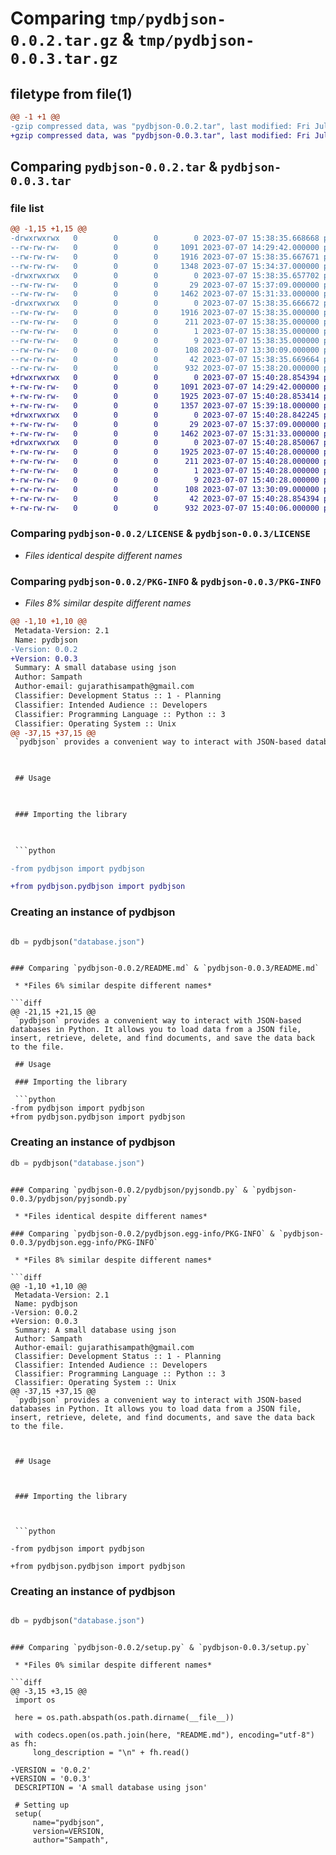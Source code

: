 # Comparing `tmp/pydbjson-0.0.2.tar.gz` & `tmp/pydbjson-0.0.3.tar.gz`

## filetype from file(1)

```diff
@@ -1 +1 @@
-gzip compressed data, was "pydbjson-0.0.2.tar", last modified: Fri Jul  7 15:38:35 2023, max compression
+gzip compressed data, was "pydbjson-0.0.3.tar", last modified: Fri Jul  7 15:40:28 2023, max compression
```

## Comparing `pydbjson-0.0.2.tar` & `pydbjson-0.0.3.tar`

### file list

```diff
@@ -1,15 +1,15 @@
-drwxrwxrwx   0        0        0        0 2023-07-07 15:38:35.668668 pydbjson-0.0.2/
--rw-rw-rw-   0        0        0     1091 2023-07-07 14:29:42.000000 pydbjson-0.0.2/LICENSE
--rw-rw-rw-   0        0        0     1916 2023-07-07 15:38:35.667671 pydbjson-0.0.2/PKG-INFO
--rw-rw-rw-   0        0        0     1348 2023-07-07 15:34:37.000000 pydbjson-0.0.2/README.md
-drwxrwxrwx   0        0        0        0 2023-07-07 15:38:35.657702 pydbjson-0.0.2/pydbjson/
--rw-rw-rw-   0        0        0       29 2023-07-07 15:37:09.000000 pydbjson-0.0.2/pydbjson/__init__.py
--rw-rw-rw-   0        0        0     1462 2023-07-07 15:31:33.000000 pydbjson-0.0.2/pydbjson/pyjsondb.py
-drwxrwxrwx   0        0        0        0 2023-07-07 15:38:35.666672 pydbjson-0.0.2/pydbjson.egg-info/
--rw-rw-rw-   0        0        0     1916 2023-07-07 15:38:35.000000 pydbjson-0.0.2/pydbjson.egg-info/PKG-INFO
--rw-rw-rw-   0        0        0      211 2023-07-07 15:38:35.000000 pydbjson-0.0.2/pydbjson.egg-info/SOURCES.txt
--rw-rw-rw-   0        0        0        1 2023-07-07 15:38:35.000000 pydbjson-0.0.2/pydbjson.egg-info/dependency_links.txt
--rw-rw-rw-   0        0        0        9 2023-07-07 15:38:35.000000 pydbjson-0.0.2/pydbjson.egg-info/top_level.txt
--rw-rw-rw-   0        0        0      108 2023-07-07 13:30:09.000000 pydbjson-0.0.2/pyproject.toml
--rw-rw-rw-   0        0        0       42 2023-07-07 15:38:35.669664 pydbjson-0.0.2/setup.cfg
--rw-rw-rw-   0        0        0      932 2023-07-07 15:38:20.000000 pydbjson-0.0.2/setup.py
+drwxrwxrwx   0        0        0        0 2023-07-07 15:40:28.854394 pydbjson-0.0.3/
+-rw-rw-rw-   0        0        0     1091 2023-07-07 14:29:42.000000 pydbjson-0.0.3/LICENSE
+-rw-rw-rw-   0        0        0     1925 2023-07-07 15:40:28.853414 pydbjson-0.0.3/PKG-INFO
+-rw-rw-rw-   0        0        0     1357 2023-07-07 15:39:18.000000 pydbjson-0.0.3/README.md
+drwxrwxrwx   0        0        0        0 2023-07-07 15:40:28.842245 pydbjson-0.0.3/pydbjson/
+-rw-rw-rw-   0        0        0       29 2023-07-07 15:37:09.000000 pydbjson-0.0.3/pydbjson/__init__.py
+-rw-rw-rw-   0        0        0     1462 2023-07-07 15:31:33.000000 pydbjson-0.0.3/pydbjson/pyjsondb.py
+drwxrwxrwx   0        0        0        0 2023-07-07 15:40:28.850067 pydbjson-0.0.3/pydbjson.egg-info/
+-rw-rw-rw-   0        0        0     1925 2023-07-07 15:40:28.000000 pydbjson-0.0.3/pydbjson.egg-info/PKG-INFO
+-rw-rw-rw-   0        0        0      211 2023-07-07 15:40:28.000000 pydbjson-0.0.3/pydbjson.egg-info/SOURCES.txt
+-rw-rw-rw-   0        0        0        1 2023-07-07 15:40:28.000000 pydbjson-0.0.3/pydbjson.egg-info/dependency_links.txt
+-rw-rw-rw-   0        0        0        9 2023-07-07 15:40:28.000000 pydbjson-0.0.3/pydbjson.egg-info/top_level.txt
+-rw-rw-rw-   0        0        0      108 2023-07-07 13:30:09.000000 pydbjson-0.0.3/pyproject.toml
+-rw-rw-rw-   0        0        0       42 2023-07-07 15:40:28.854394 pydbjson-0.0.3/setup.cfg
+-rw-rw-rw-   0        0        0      932 2023-07-07 15:40:06.000000 pydbjson-0.0.3/setup.py
```

### Comparing `pydbjson-0.0.2/LICENSE` & `pydbjson-0.0.3/LICENSE`

 * *Files identical despite different names*

### Comparing `pydbjson-0.0.2/PKG-INFO` & `pydbjson-0.0.3/PKG-INFO`

 * *Files 8% similar despite different names*

```diff
@@ -1,10 +1,10 @@
 Metadata-Version: 2.1
 Name: pydbjson
-Version: 0.0.2
+Version: 0.0.3
 Summary: A small database using json
 Author: Sampath
 Author-email: gujarathisampath@gmail.com
 Classifier: Development Status :: 1 - Planning
 Classifier: Intended Audience :: Developers
 Classifier: Programming Language :: Python :: 3
 Classifier: Operating System :: Unix
@@ -37,15 +37,15 @@
 `pydbjson` provides a convenient way to interact with JSON-based databases in Python. It allows you to load data from a JSON file, insert, retrieve, delete, and find documents, and save the data back to the file.
 
 ## Usage
 
 ### Importing the library
 
 ```python
-from pydbjson import pydbjson
+from pydbjson.pydbjson import pydbjson
 ```
 
 ### Creating an instance of pydbjson
 
 ```python
 db = pydbjson("database.json")
 ```
```

### Comparing `pydbjson-0.0.2/README.md` & `pydbjson-0.0.3/README.md`

 * *Files 6% similar despite different names*

```diff
@@ -21,15 +21,15 @@
 `pydbjson` provides a convenient way to interact with JSON-based databases in Python. It allows you to load data from a JSON file, insert, retrieve, delete, and find documents, and save the data back to the file.
 
 ## Usage
 
 ### Importing the library
 
 ```python
-from pydbjson import pydbjson
+from pydbjson.pydbjson import pydbjson
 ```
 
 ### Creating an instance of pydbjson
 
 ```python
 db = pydbjson("database.json")
 ```
```

### Comparing `pydbjson-0.0.2/pydbjson/pyjsondb.py` & `pydbjson-0.0.3/pydbjson/pyjsondb.py`

 * *Files identical despite different names*

### Comparing `pydbjson-0.0.2/pydbjson.egg-info/PKG-INFO` & `pydbjson-0.0.3/pydbjson.egg-info/PKG-INFO`

 * *Files 8% similar despite different names*

```diff
@@ -1,10 +1,10 @@
 Metadata-Version: 2.1
 Name: pydbjson
-Version: 0.0.2
+Version: 0.0.3
 Summary: A small database using json
 Author: Sampath
 Author-email: gujarathisampath@gmail.com
 Classifier: Development Status :: 1 - Planning
 Classifier: Intended Audience :: Developers
 Classifier: Programming Language :: Python :: 3
 Classifier: Operating System :: Unix
@@ -37,15 +37,15 @@
 `pydbjson` provides a convenient way to interact with JSON-based databases in Python. It allows you to load data from a JSON file, insert, retrieve, delete, and find documents, and save the data back to the file.
 
 ## Usage
 
 ### Importing the library
 
 ```python
-from pydbjson import pydbjson
+from pydbjson.pydbjson import pydbjson
 ```
 
 ### Creating an instance of pydbjson
 
 ```python
 db = pydbjson("database.json")
 ```
```

### Comparing `pydbjson-0.0.2/setup.py` & `pydbjson-0.0.3/setup.py`

 * *Files 0% similar despite different names*

```diff
@@ -3,15 +3,15 @@
 import os
 
 here = os.path.abspath(os.path.dirname(__file__))
 
 with codecs.open(os.path.join(here, "README.md"), encoding="utf-8") as fh:
     long_description = "\n" + fh.read()
 
-VERSION = '0.0.2'
+VERSION = '0.0.3'
 DESCRIPTION = 'A small database using json'
 
 # Setting up
 setup(
     name="pydbjson",
     version=VERSION,
     author="Sampath",
```

